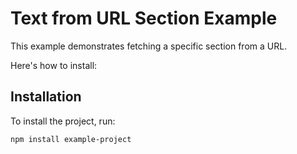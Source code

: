 # Text from URL Section Example

This example demonstrates fetching a specific section from a URL.

Here's how to install:

## Installation

To install the project, run:

```bash
npm install example-project
```
